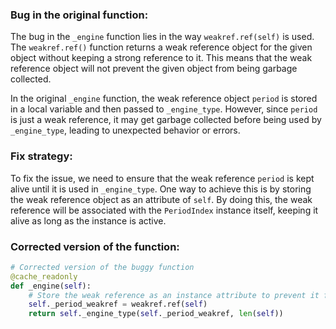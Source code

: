 ### Bug in the original function:
The bug in the `_engine` function lies in the way `weakref.ref(self)` is used. The `weakref.ref()` function returns a weak reference object for the given object without keeping a strong reference to it. This means that the weak reference object will not prevent the given object from being garbage collected.

In the original `_engine` function, the weak reference object `period` is stored in a local variable and then passed to `_engine_type`. However, since `period` is just a weak reference, it may get garbage collected before being used by `_engine_type`, leading to unexpected behavior or errors.

### Fix strategy:
To fix the issue, we need to ensure that the weak reference `period` is kept alive until it is used in `_engine_type`. One way to achieve this is by storing the weak reference object as an attribute of `self`. By doing this, the weak reference will be associated with the `PeriodIndex` instance itself, keeping it alive as long as the instance is active.

### Corrected version of the function:
```python
# Corrected version of the buggy function
@cache_readonly
def _engine(self):
    # Store the weak reference as an instance attribute to prevent it from being garbage collected
    self._period_weakref = weakref.ref(self)
    return self._engine_type(self._period_weakref, len(self))
```